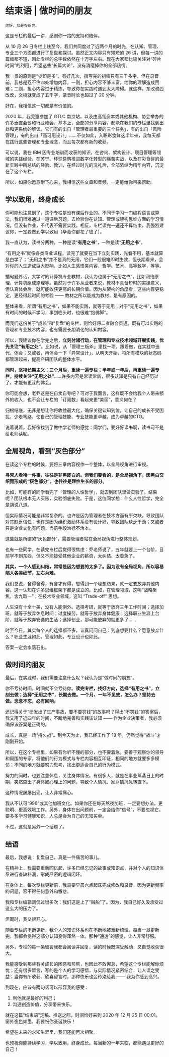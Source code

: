 # 结束语 | 做时间的朋友

    你好，我是乔新亮。

这是专栏的最后一讲，感谢你一路的支持和陪伴。

从 10 月 26 日专栏上线至今，我们共同度过了近两个月的时光，在认知、管理、专业三个方面都进行了复盘和探讨。虽然正文内容只有短短的 26 讲，但每一讲的篇幅都不短，因此专栏的总字数依然在十万字左右。现在大家都比较关注对“碎片时间”的利用，希望这些“长篇大论”，没有消磨掉你的全部热情。

我一贯的原则是“少即是多”。有好几次，撰写完的初稿只有三千多字。但在录音前，我总是忍不住四处增加内容。一则，担心内容不够丰富，给你的理解造成困难；二则，担心内容过于精炼，导致你在实践时遇到太大障碍。就这样，东改改西改改，文稿就变成了五千字，录音时长也超过了 20 分钟。

好在，我相信这一切都是有价值的。

2020 年，我受邀参加了 GTLC 南京站，以及由高瓴资本或其他机构、协会举办的许多垂直会议和行业峰会，基本上，全部的分享内容，都能在我们的专栏里找到出处和更系统的解读。它们有的出自「管理者最重要的三个任务」，有的出自「风险管理」，有的出自「高可用设计」……不仅如此，入职彩食鲜这半年来，我每天都在践行这些管理和专业理念，而且每次都有新的收获。

可以说，我在 IBM 因专业培训而收获的知识，在咨询、架构设计、项目管理等领域的实践经验、在苏宁、环球易购推进数字化转型的痛苦实战，以及在彩食鲜的最新实践中所总结的经验、教训，在经过时光的洗礼后，全部浓缩为精华内容，沉淀在了这个专栏。

所以，如果你愿意耐下心来，我相信这些文章和音频，一定能给你带来帮助。

## 学以致用，终身成长

你可能也注意到了，这个专栏是没有课后作业的。不同于学习一门编程语言或算法，我们很难通过一道课后习题，去检验你在认知、管理或架构思维方面的学习情况。但没有作业，不代表不需要实践。相反，专栏读完一遍还不算结束，我强烈建议你，一定要做到学以致用（毕竟你都花了钱了）。

我一直认为，读书分两种，一种是读“**有用之书**”，一种是读“**无用之书**”。

“有用之书”就像各类专业课程，读完了就要在当下立刻实践，光看不用，基本就算是白学了；“无用之书”并不是真的无用，它们一般很难即时生效，但长期看来，会对你的人生造成巨大影响，比如人生感悟类内容、哲学、艺术、高等数学，等等。

插句题外话，大学时的计算机专业教材，我认为也属于“无用之书”，比如网络原理、计算机组成原理等。虽然对于许多从业者来说，教材不具备短时的实操意义，但认真体会后，就可能收获更高的长期价值。因为从架构的角度看，这些内容更稳定，更经得起时间的考验 —— 教材之所以能成为教材，是有原因的。

整体来看，所谓“有用之书”，如果不能实践，就等于无用；对于“无用之书”，如果有时间的时候不学习，事到临头时，也很难“抱佛脚”。

而我们这份关于“成长”和“复盘”的专栏，则恰好将二者融会贯通。既有可以实践的管理和专业技术内容，也有需要长期消化的认知内容。

所以，我建议你在学完之后，**立刻付诸行动，在管理和专业技术领域开展实践，优先关注“有用之处”**。比如说，从「管理三板斧」里找一项，跟着做，在实践中迭代、体会；又或者，再体会一下「异常设计」，从明天开始，将所有模块的状态码都管理起来，提高产研团队的整体水平。

**同时，坚持长期主义：三个月后，重读一遍专栏；半年或一年后，再重读一遍专栏，持续关注“无用之处”**……许多内容是常读常新，很多认知是只有自己经历过了，才能有更深的体会。

你可能会想，老乔这是在自卖自夸吧？可对于我而言，这样既不会给我个人带来额外的收入，也不会让专栏的「订阅数」看起来更“美丽”，意义何在？

归根结底，无非是想让你将收益最大化，确保关键认知到位，让自己的成长不受困扰、少走弯路，使自己的管理技能、专业技能更卓越，成为卓越的CTO。

说着说着，我好像找到了做中学老师的感觉：同学们，要好好读书啊，读书可不是给老师读呢。

## 全局视角，看到“灰色部分”

在读这个专栏的时候，要将三章内容视作一个整体，以全局视角进行审视。

**寻常人看待一件事，往往是非黑即白的。但我们要看的，是全局视角下，因黑白交织而形成的“灰色部分”，也往往是理性生长的部分。**

比如，可能有的同学看完了「管理的人性哲学」，就去到团队里做实验了。结果呢？团队根本无人买账，实验彻底失败。于是，这位同学想：什么人性哲学，完全是胡说八道。

但实际情况可能是非常复杂的。也许是因为管理者在技术方面有所欠缺，导致团队对其缺乏信任；也许是因为组织激励体系没有设计好，导致团队缺乏干劲；又或者只是企业文化有问题，当前手段治标不治本。

这些就是所谓的“灰色部分”，需要管理者站在全局视角进行整体规划。

也有一些同学，在读完专栏后觉得很焦虑：乔老师说了，五年就要上一个台阶，目前学不到东西，但又不能接受其他企业的薪资，太纠结、太着急了。

**其实，一个人感到纠结，常常是因为想要的太多了。因为没有全局视角，所以容易陷入各类细节，左右为难。**

我们总说，舍得舍得，有舍才有得，想得到一个理想结果，就一定要放弃其他内容。这一认知在许多思维框架下都是成立的。比如，在管理领域，这叫“战略聚焦，舍九取一”；在技术专业领域，这叫 “Trade-off” 思想。

人生没有十全十美，没有人能例外。选择考研，就等于放弃三年工作时间；选择加班，就等于放弃休息时间；过度操劳，就等于放弃身体健康；选择职业生涯上台阶，就等于放弃安逸的生活；选择创业，那可能放弃的就更多了……

时至今日，其实每个人的选择都不多，认真问问自己：到底想要什么？愿意放弃什么？职业生涯如此，管理如此，专业设计也如此。

答案一定会水落石出。

## 做时间的朋友

最后，在实践时，我们需要注意什么呢？我认为是“做时间的朋友”。

你不亏待时间，时间就不会亏待你。**读完专栏，找好方向，选择“有用之书”，立刻去做；选择“无用之书”，长期去做。一个月、一年不见效，怎么办？坚持去做。念念不忘，必有回响。**

还记得关于“研发出了生产事故，要不要罚钱”的故事吗？得出“不罚钱”的答案后，我又用了近四年的时间，不断地完善和实践该认知 —— 作为企业决策者，我必须确保该答案是正确的。

成长，真是一场“持久战”。到今天为止，我已经工作了 18 年，仍然觉得“战斗”才刚刚开始。

所以，在这个专栏里，如果有你听不懂的部分，也不要着急。要善于观察你的领导和周围的专家，将他们的行为模式与专栏内容相互印证，相同的地方就要多多模仿；不同的地方就要努力思考，找出更适合自己的行为模式。

努力的同时，也要注意休息，关注身体情况。有很多人，就是在事业蒸蒸日上的时期，突然查出了身体或心理上的问题，导致个人情况、家庭情况急转直下。

这种情况屡屡出现，让人非常痛心。

我从不认可“996”或其他加班文化。如果你还在每天熬夜加班，一定要想办法，更聪明、更高效地工作。另外，身体在出问题前，一定会给你“信号”，不要忽视它。要多多学习健康知识，人总是会为自己的无知买单。

不过，这就是另外一个话题了。

## 结语

最后，我想说：复盘自己，真是一件痛苦的事儿。

在精神上，我需要重新回忆起，许多已经忘记的故事或知识点，并对个人的知识体系进行查缺补漏，形成严密的逻辑闭环。

在身体上，每次专栏更新前，我需要早晨六点起床完成修改和录音，因为更新频率的问题，容不得任何意外和懈怠。

我和专栏编辑调侃过很多次：我们这是上了“贼船”了。因为，我自己好久没承受过这么大的压力了。

但同时，我又很开心。

随着专栏的不断更新，我个人的知识体系也在不断地被重新梳理。每当一章更新完，我都会觉得这部分认知变得浑然一体。那种“通透”的感觉，让人非常舒服。

另外，专栏的每一条留言我都会阅读并回复，读的时候既深受触动，又自觉收获很大。

我能感受到那些有关成长的困惑和煎熬，也因此不敢懈怠，希望这个专栏能解你烦忧；还有很多留言，写的是个人的学习感悟，与实际情况紧密结合，让人读之受益；当你有所收获、欣喜留言时，那种快乐也会传染给我 —— 我为你感到高兴。

到现在，应该有两句话可以形容我的感受：

1.  利他就是最好的利己；
2.  沟通创造价值，分享带来快乐。

就在这篇“结束语”定稿、推送之际，时间恰好来到 2020 年 12 月 25 日 00:01。窗外夜色如墨，我要祝你圣诞快乐！

希望在未来的求知生涯里，我们还能再次相聚。

也预祝你能持续学习，学以致用，终身成长。每当新的一年来临，都能遇见更好的自己！
    